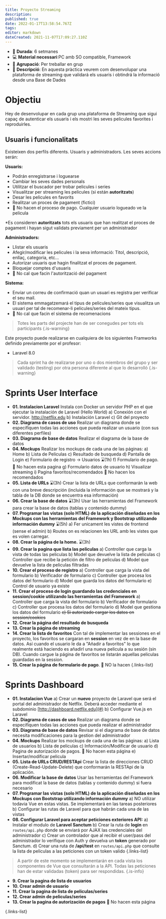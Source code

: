 ```yaml
---
title: Proyecto Streaming
description: 
published: true
date: 2022-01-17T13:58:54.767Z
tags: 
editor: markdown
dateCreated: 2021-11-07T17:09:27.110Z
---
```


- :calendar: **Durada**: 6 setmanes
- :computer: **Material necessari**:PC amb SO compatible, Framework
- :busts_in_silhouette: **Agrupació**: Per treballar en grup
- :notebook_with_decorative_cover: **Descripció**: En aquesta pràctica veurem com desenvolupar una plataforma de streaming que validará els usuaris i obtindrá la informació desde una Base de Dades

# Objectiu
Hey de desenvolupar en cada grup una plataforma de Streaming que sigui capaç de autenticar els usuaris i els mostri les seves pelicules favorites i reproduirles.

## Usuaris i funcionalitats
Existeixen dos perfils diferents. Usuaris y administradors. Les seves accions serán:

**Usuaris:**
- Podrán enregistrarse i loguearse
- Cambiar les seves dades personals
- Utilitzar el buscador per trobar pelicules i series
- Visualitzar per streaming les pelicules (si están **autoritzats**)
- Desar les pelicules en favorits
- Realitzar un proces de pagament (fictici)
- :couple: No hacen el proceso de pago. Cualquier usuario logueado ve la pelicula

*Es consideren **autoritzats** tots els usuaris que han realitzat el proces de pagament i hayan sigut validats previament per un administrador

**Administradors:**
- Llistar els usuaris
- Afegir/modificar les pelicules i la seva informació: Titol, descripció, enllaç, categoria, etc...
- Autorizar usuaris que hagin finalitzat el proces de pagament.
- Bloquejar comptes d'usuaris
- :couple: No cal que facin l'autorització del pagament

**Sistema:**
- Enviar un correu de confirmació quan un usuari es registra per verificar el seu mail.
- El sistema emmagatzemará el tipus de pelicules/series que visualitza un usuari per tal de recomenar-li pelicules/series del mateix tipus. 
- :couple: No cal que facin el sistema de recomenacions

> Totes les parts del projecte han de ser conegudes per tots els participants
> {.is-warning}

Este proyecto puede realizarse en cualquiera de los siguientes Framworks definido previamente por el profesor:

- Laravel 8.0

> Cada sprint ha de realizarse por uno o dos miembros del grupo y ser validado (testing) por otra persona diferente al que lo desarrolló
{.is-warning}

# Sprints User Interface

- **01. Instalacion Laravel**
Instala con Docker un servidor PHP en el que ejecutar la instalación de Laravel (Hello World)
a) Conexión con el servidor. http://netflix.edu
b) Instalación Laravel
c) Git del proyecto
- **02. Diagrama de casos de uso**
Realizar un diagrama donde se especifiquen todas las acciones que pueda realizar un usuario (con sus diferentes perfiles)
- **03. Diagrama de base de datos**
Realizar el diagrama de la base de datos
- **04. Mockups**
Realizar los mockups de cada una de las páginas:
a) Home
b) Lista de Peliculas
c) Resultado de busqueda
d) Pantalla de Login
e) Formulario de registro
-> Usuarios :hourglass:(1h)
f) Formulario de pago. :couple: No hacen esta pagina 
g) Formulario datos de usuario
h) Visualizar streaming
i) Pagina favoritos/recomendados :couple: No hacen los recomendados
- **05. Lista de URLs** :hourglass:(3h)
Crear la lista de URLs que conformarán la web con una breve descripción (incluida la información que se mostrará y la tabla de la DB donde se encuentra esa información)
- **06. Crear la base de datos**  :hourglass:(3h)
Usar las herramientas del Framework para crear la base de datos (tablas y contenido dummy)
- **07. Programar las vistas (solo HTML) de la aplicación diseñadas en los Mockups con las herramientas del Framework y Bootstrap utilizando información dummy**  :hourglass:(5h)
a) Fer unicament les vistes de frontend (sense el admin)
b) Routes on es relacionen les URL amb les vistes que es volen carregar.
- **08. Crear la página de la home.**  :hourglass:(3h)
- **09. Crear la pagina que lista las peliculas**
a) Controller que carga la vista de todas las peliculas
b) Model que devuelve la lista de peliculas
c) Controller que recibe la petición de filtro de peliculas
d) Model que devuelve la lista de peliculas filtradas
- **10. Crear el proceso de registro**
a) Controller que carga la vista del formulario
b) Verificador de formulario
c) Controller que procesa los datos del formulario
d) Model que guarda los datos del formulario
e) Control de usuario ya existe
- **11. Crear el proceso de login guardando las credenciales en session/cookie utilizando las herramientas del Framework**
a) Controller que carga la vista del formulario
b) Verificador de formulario
c) Controller que procesa los datos del formulario
d) Model que gestiona los datos del formulario
~~e) Si autorizado cargar los datos en session/cookies~~
- **12. Crear la página del resultado de busqueda**
- **13. Crear la página de streaming**
- **14. Crear la lista de favoritos**
Con tal de implementar las sessiones en el proyecto, los favoritos se cargaran en **session** en vez de en la base de datos. Así cuando el usuario le da a "Añadir a favoritos" lo que realmente está haciendo es añadirl una nueva pelicula a su sesión (sin DB). Cuando cargue la página de favoritos se listarán aquellas peliculas guardadas en la session.
- **15. Crear la página de formulario de pago**. :couple: NO la hacen
{.links-list}

# Sprints Dashboard

- **01. Instalacion Vue**
a) Crear un **nuevo** proyecto de Laravel que será el portal del administrador de Netflix. Deberá acceder mediante el subdominio [http://dashboard.netflix.edu](#)
b) Configurar Vue.js en Laravel
- **02. Diagrama de casos de uso**
Realizar un diagrama donde se especifiquen todas las acciones que pueda realizar el administrador
- **03. Diagrama de base de datos**
Revisar si el diagrama de base de datos necesita modificaciones para la gestion del administrador
- **04. Mockups**
Realizar los mockups de cada una de las páginas:
a) Lista de usuarios
b) Lista de peliculas
c) Información/Modificar de usuario
d) Pagina de autorización de pagos. :couple: No hacen esta página
e) Insertar/modificar pelicula
- **05. Lista de URLs CRUD/RESTApi**
Crear la lista de direcciones CRUD (Create-Read-Update-Delete) que conformarán la RESTApi de la aplicación.
- **06. Modificar la base de datos**
Usar las herramientas del Framework para modificat la base de datos (tablas y contenido dummy) si fuera necesario
- **07. Programar las vistas (solo HTML) de la aplicación diseñadas en los Mockups con Bootstrap utilizando información dummy**
a) NO utilizar todavia Vue en estas vistas. Se implementará en las tareas posteriores
b) Configurar las rutas de Laravel para que habrán cada una de las vistas
- **08. Configurar Laravel para aceptar peticiones exteriores API:**
a) Instalar el modulo de **Laravel Sanctum**
b) Crear la ruta de **login** en `routes/api.php` donde se enviará por AJAX las credenciales del administrador
c) Crear un controlador que al recibir el user/pass del administrador lo verifique con Auth y devuelva un **token** generado por Sanctum.
d) Crear una ruta de **/api/test** en `routes/api.php` que consulte la lista de peliculas a las peticiones con un token valido
{.links-list}
>  A partir de este momento se implementarán en cada vista los componentes de Vue que consultarán a la API. Todas las peticiones han de estar validadas (token) para ser respondidas.
{.is-info}
- **9. Crear la pagina de lista de usuarios**
- **10. Crear admin de usuario**
- **11. Crear la pagina de lista de peliculas/series**
- **12. Crear admin de peliculas/series**
- **13. Crear la pagina de autorización de pagos** :couple: No hacen esta página


{.links-list}